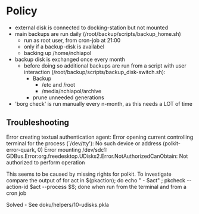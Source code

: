Policy
======
  * external disk is connected to docking-station but not mounted
  * main backups are run daily
    (/root/backup/scripts/backup_home.sh)
    - run as root user, from cron-job at 21:00
    - only if a backup-disk is availabel
    - backing up /home/nchiapol
  * backup disk is exchanged once every month
    - before doing so additional backups are run from a script with user
      interaction (/root/backup/scripts/backup_disk-switch.sh):
      - Backup
        - /etc and /root
        - /media/nchiapol/archive
      - prune unneeded generations
  * 'borg check' is run manually every n-month, as this needs a LOT of time


Troubleshooting
---------------

  Error creating textual authentication agent: Error opening current controlling terminal for the process (`/dev/tty'): No such device or address (polkit-error-quark, 0)
  Error mounting /dev/sdc1: GDBus.Error:org.freedesktop.UDisks2.Error.NotAuthorizedCanObtain: Not authorized to perform operation

This seems to be caused by missing rights for polkit. To investigate compare the output of
  for act in $(pkaction); do echo "  - $act" ; pkcheck --action-id $act --process $$; done
when run from the terminal and from a cron job

Solved - See doku/helpers/10-udisks.pkla
